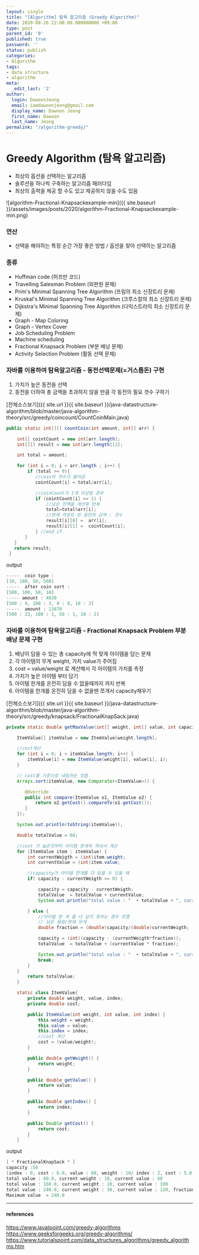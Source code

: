 ```yaml
---
layout: single
title: "[Algorithm] 탐욕 알고리즘 (Greedy Algorithm)"
date: 2020-08-26 22:08:00.000000000 +09:00
type: post
parent_id: '0'
published: true
password: ''
status: publish
categories:
- Algorithm
tags:
- data structure
- algorithm
meta:
  _edit_last: '2'
author:
  login: DawoonJeong
  email: iamdawoonjeong@gmail.com
  display_name: Dawoon Jeong
  first_name: Dawoon
  last_name: Jeong
permalink: "/algorithm-greedy/"
---
```

# Greedy Algorithm (탐욕 알고리즘)
- 최상의 옵션을 선택하는 알고리즘
- 솔루션을 하나씩 구축하는 알고리즘 패러다임
- 최상의 출력을 제공 할 수도 있고 제공하지 않을 수도 있음


![algorithm-Fractional-Knapsackexample-min]({{ site.baseurl }}/assets/images/posts/2020/algorithm-Fractional-Knapsackexample-min.png)


### 연산
- 선택을 해야하는 특정 순간 가장 좋은 방법 / 옵션을 찾아 선택하는 알고리즘

### 종류
- Huffman code (허프만 코드)
- Travelling Salesman Problem (외판원 문제)
- Prim's Minimal Spanning Tree Algorithm (프림의 최소 신장트리 문제)
- Kruskal's Minimal Spanning Tree Algorithm (크루스칼의 최소 신장트리 문제)
- Dijkstra's Minimal Spanning Tree Algorithm (다익스트라의 최소 신장트리 문제)
- Graph - Map Coloring
- Graph - Vertex Cover
- Job Scheduling Problem
- Machine scheduling
- Fractional Knapsack Problem (부분 배낭 문제)
- Activity Selection Problem (활동 선택 문제)


### 자바를 이용하여 탐욕알고리즘 - 동전선택문제(=거스름돈) 구현
1. 가치가 높은 동전을 선택
2. 동전을 더하여 총 금액을 초과하지 않을 만큼 각 동전의 필요 갯수 구하기


[전체소스보기]({{ site.url }}{{ site.baseurl }}/java-datastructure-algorithm/blob/master/java-algorithm-theory/src/greedy/coincount/CountCoinMain.java)

```java
public static int[][] countCoin(int amount, int[] arr) {

    int[] cointCount = new int[arr.length];
    int[][] result = new int[arr.length][2];

    int total = amount;

    for (int i = 0; i < arr.length ; i++) {
        if (total >= 0){
           //coin의 갯수가 들어감
           cointCount[i] = total/arr[i];

           //coinCount가 1개 이상일 경우
           if (cointCount[i] >= 1) {
               //남은 잔액을 계산후 반복
               total=total%arr[i];
               //현재 카운트 된 동전의 금액 : 갯수
               result[i][0] =  arr[i];
               result[i][1] =  cointCount[i];
           } //end if
       }
   }
   return result;
 }
```


output


```java
-----  coin type :
[10, 100, 50, 500]
-----  after coin sort :
[500, 100, 50, 10]
----- amount : 4830
[500 : 9, 100 : 3, 0 : 0, 10 : 3]
-----  amount : 11670
[500 : 23, 100 : 1, 50 : 1, 10 : 2]
```



### 자바를 이용하여 탐욕알고리즘 - Fractional Knapsack Problem 부분 배낭 문제 구현
1. 배낭이 담을 수 있는 총 capacity에 딱 맞게 아이템을 담는 문제
2. 각 아이템의 무게 weight, 가치 value가 주어짐
3. cost = value/weight 로 계산해서 각 아이템의 가치를 측정
4. 가치가 높은 아이템 부터 담기
5. 아이템 한개를 온전히 담을 수 없을때까지 까지 반복
6. 아이템을 한개를 온전히 담을 수 없을땐 쪼개서 capacity채우기


[전체소스보기]({{ site.url }}{{ site.baseurl }}/java-datastructure-algorithm/blob/master/java-algorithm-theory/src/greedy/knapsack/FractionalKnapSack.java)


```java
private static double getMaxValue(int[] weight, int[] value, int capacity) {

    ItemValue[] itemValue = new ItemValue[weight.length];

    //cost계산
    for (int i = 0; i < itemValue.length; i++) {
        itemValue[i] = new ItemValue(weight[i], value[i], i);
    }

    // cost를 기준으로 내림차순 정렬
    Arrays.sort(itemValue, new Comparator<ItemValue>() {

       @Override
       public int compare(ItemValue o1, ItemValue o2) {
           return o2.getCost().compareTo(o1.getCost());
       }
    });

    System.out.println(toString(itemValue));

    double totalValue = 0d;

    //cost 가 높은것부터 아이템 한개씩 꺼내서 계산
    for (ItemValue item : itemValue) {
        int currentWeigth = (int)item.weight;
        int currentValue = (int)item.value;

        //capacity가 아이템 한개를 다 담을 수 있을 때
        if( capacity - currentWeigth >= 0) {

            capacity = capacity - currentWeigth;
            totalValue  = totalValue + currentValue;
            System.out.println("total value : "  + totalValue + ", current weight : " +currentWeigth + ", current value : " + currentValue);

        } else {
            //아이템 한 개 를 다 담지 못하는 경우 쪼깸
            // 남은 용량/현재 무게
            double fraction = (double)capacity/(double)currentWeigth;

            capacity = (int)(capacity - (currentWeigth*fraction));
            totalValue  = totalValue + (currentValue * fraction);

            System.out.println("total value : "  + totalValue + ", current weight : " +currentWeigth + ", current value : " + currentValue + ", fraction :" + fraction);
            break;
        }
    }
        return totalValue;
    }

    static class ItemValue{
        private double weight, value, index;
        private double cost;

        public ItemValue(int weight, int value, int index) {
            this.weight = weight;
            this.value = value;
            this.index = index;
            //cost 계산
            cost = (value/weight);
        }

        public double getWeight() {
            return weight;
        }

        public double getValue() {
            return value;
        }

        public double getIndex() {
            return index;
        }

        public Double getCost() {
            return cost;
        }
    }
```


output


```java
[ * FractionalKnapSack * ]
capacity :50
[index : 0, cost : 6.0, value : 60, weight : 10/ index : 2, cost : 5.0, value : 100, weight : 20/ index : 3, cost : 4.0, value : 120, weight : 30/ index : 1, cost : 1.0, value : 40, weight : 40]
total value : 60.0, current weight : 10, current value : 60
total value : 160.0, current weight : 20, current value : 100
total value : 240.0, current weight : 30, current value : 120, fraction :0.6666666666666666
Maximum value  = 240.0
```


---

#### references
<https://www.javatpoint.com/greedy-algorithms>  
<https://www.geeksforgeeks.org/greedy-algorithms/>  
<https://www.tutorialspoint.com/data_structures_algorithms/greedy_algorithms.htm>  
